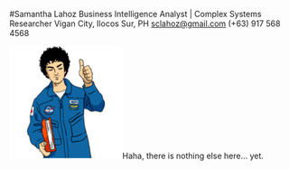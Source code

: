 #Samantha Lahoz
Business Intelligence Analyst | Complex Systems Researcher
Vigan City, Ilocos Sur, PH 
sclahoz@gmail.com
(+63) 917 568 4568

<div align="left"><img src="Space-Brothers-2-.png" width="200" height="200" alt="description-of-image" />Haha, there is nothing else here... yet.</div>
